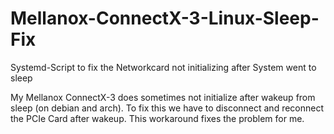 # Mellanox-ConnectX-3-Linux-Sleep-Fix
Systemd-Script to fix the Networkcard not initializing after System went to sleep

My Mellanox ConnectX-3 does sometimes not initialize after wakeup from sleep (on debian and arch).
To fix this we have to disconnect and reconnect the PCIe Card after wakeup.
This workaround fixes the problem for me.
